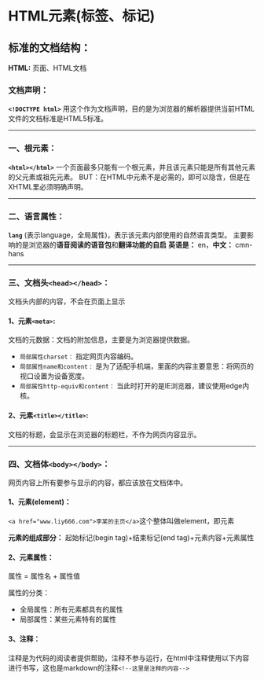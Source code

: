 # HTML元素(标签、标记)

## 标准的文档结构：
**HTML:** 页面、HTML文档

### 文档声明：
 **`<!DOCTYPE html>`**
用这个作为文档声明，目的是为浏览器的解析器提供当前HTML文件的文档标准是HTML5标准。

****

### 一、根元素： 
**`<html></html>`**
一个页面最多只能有一个根元素，并且该元素只能是所有其他元素的父元素或祖先元素。
BUT：在HTML中<html>元素不是必需的，即可以隐含，但是在XHTML里必须明确声明。

****

### 二、语言属性：
**`lang`**
(表示language，全局属性)，表示该元素内部使用的自然语言类型。
主要影响的是浏览器的**语音阅读的语音包**和**翻译功能的自启**
**英语是：** en，**中文：** cmn-hans

****

### 三、文档头`<head></head>`：
文档头内部的内容，不会在页面上显示

#### 1、元素`<meta>`:
文档的元数据：文档的附加信息，主要是为浏览器提供数据。
- `局部属性charset：` 指定网页内容编码。
- `局部属性name和content：` 是为了适配手机端，里面的内容主要意思：将网页的视口设置为设备宽度。
- `局部属性http-equiv和content：` 当此时打开的是IE浏览器，建议使用edge内核。

#### 2、元素`<title></title>`:
文档的标题，会显示在浏览器的标题栏，不作为网页内容显示。

****

### 四、文档体`<body></body>`：
网页内容上所有要参与显示的内容，都应该放在文档体中。

#### 1、元素(element)：
`<a href="www.liy666.com">李某的主页</a>`这个整体叫做element，即元素

**元素的组成部分：** 起始标记(begin tag)+结束标记(end tag)+元素内容+元素属性

#### 2、元素属性：
属性 = 属性名 + 属性值

属性的分类：
- 全局属性：所有元素都具有的属性
- 局部属性：某些元素特有的属性

#### 3、注释：
注释是为代码的阅读者提供帮助，注释不参与运行，在html中注释使用以下内容进行书写，这也是markdown的注释`<!--这里是注释的内容-->`
